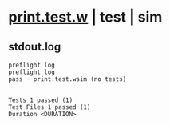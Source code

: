 # [print.test.w](../../../../../examples/tests/valid/print.test.w) | test | sim

## stdout.log
```log
preflight log
preflight log
pass ─ print.test.wsim (no tests)
 
 
Tests 1 passed (1)
Test Files 1 passed (1)
Duration <DURATION>
```

